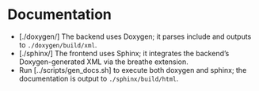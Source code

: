 # Documentation

- [./doxygen/] The backend uses Doxygen; it parses include and outputs to `./doxygen/build/xml`.
- [./sphinx/] The frontend uses Sphinx; it integrates the backend’s Doxygen-generated XML via the breathe extension.
- Run [../scripts/gen_docs.sh] to execute both doxygen and sphinx; the documentation is output to `./sphinx/build/html`.